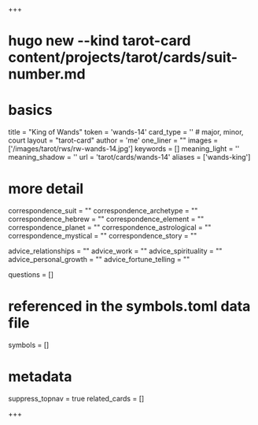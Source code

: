 +++
# hugo new --kind tarot-card content/projects/tarot/cards/suit-number.md
# basics
title     		 = "King of Wands"
token					 = 'wands-14'
card_type			 = '' # major, minor, court
layout				 = "tarot-card"
author    		 = 'me'
one_liner 		 = ""
images				 = ['/images/tarot/rws/rw-wands-14.jpg']
keywords			 = []
meaning_light  = ''
meaning_shadow = ''
url						 = 'tarot/cards/wands-14'
aliases				 = ['wands-king']

# more detail
correspondence_suit 				= ""
correspondence_archetype 		= ""
correspondence_hebrew 			= ""
correspondence_element 			= ""
correspondence_planet 			= ""
correspondence_astrological = ""
correspondence_mystical 		= ""
correspondence_story 				= ""

advice_relationships 	 = ""
advice_work 					 = ""
advice_spirituality 	 = ""
advice_personal_growth = ""
advice_fortune_telling = ""

questions	= []

# referenced in the symbols.toml data file
symbols	  = []

# metadata
suppress_topnav = true
related_cards 	= []

+++
